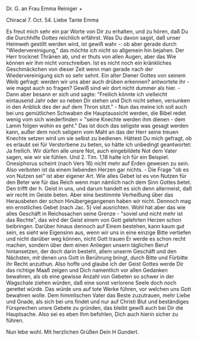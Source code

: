 Dr. G. an Frau Emma Reiniger +

 Chiracal 7. Oct. 54.
Liebe Tante Emma

Es freut mich sehr ein par Worte von Dir zu erhalten, und zu hören, daß Du die Durchhilfe Gottes reichlich erfährst. Was Du davon sagst, daß unser Heimweh gestillt werden wird, ist gewiß wahr -: ob aber gerade durch "Wiedervereinigung," das möchte ich nicht so allgemein hin bejahen. Der Herr trocknet Thränen ab, und er thuts von allen Augen, aber das Wie können wir ihm nicht vorschreiben. Ist es nicht noch ein kränkliches Geschmäckchen von dieser Zeit wenn man gerade nach der Wiedervereinigung sich so sehr sehnt. Ein alter Diener Gottes von seinem Weib gefragt: werden wir uns aber auch drüben erkennen? antwortete ihr - wie magst auch so fragen? Gewiß sind wir dort nicht dummer als hier. - Dann aber besann er sich und sagte: "Freilich könnte ich vielleicht eintausend Jahr oder so neben Dir stehen und Dich nicht sehen, versunken in den Anblick des der auf dem Thron sitzt." - Nun das meine ich soll auch bei uns gemütlichen Schwaben die Hauptaussicht werden, die Bibel redet wenig vom sich wiederfinden = "seine Knechte werden ihm dienen - dem Lamm folgen wohin es geht." Das ist doch das seligste was gesagt werden kann, außer dem noch seligern vom Mahl an das der Herr seine treuen Knechte setzen wird um sie selbst zu bedienen. Hättest Du mich gefragt, ob es erlaubt sei für Verstorbene zu beten, so hätte ich unbedingt geantwortet: Ja freilich. Wir dürfen alle unsre Not, auch eingebildete Not dem Vater sagen, wie wir sie fühlen. Und 2. Tim. 1,18 halte ich für ein Beispiel. Onesiphorus scheint (nach Vers 16) nicht mehr auf Erden gewesen zu sein. Also verboten ist da einem liebenden Herzen gar nichts. - Die Frage "ob es von Nutzen sei" ist aber eigener Art. Wie alles Gebet ist es von Nutzen für den Beter wie für das Reich wenn man nämlich nach dem Sinn Gottes betet. Den trifft der h. Geist in uns, und darum handelt es sich denn allermeist, daß wir recht im Geiste beten. Aber eine bestimmte Verheißung über das Herausbeten der schon Hinübergegangenen haben wir nicht. Dennoch mag ein ernstliches Gebet (nach Jac. 5) viel ausrichten. Wohl hat aber das wie alles Geschäft in Reichssachen seine Grenze - "soviel und nicht mehr ist das Rechte", das wird der Geist einem von Gott gelehrten Herzen schon beibringen. Darüber hinaus dennoch auf Einem bestehen, kann kaum gut sein, es sieht wie Eigensinn aus, wenn wir uns in eine einzige Bitte vertiefen und nicht darüber weg können, nicht Gott trauen Er werde es schon recht machen, sondern über dem einen Anliegen unsern täglichen Beruf hintansetzen, der doch darin besteht, allem unserm Geschäft und den Nächsten, mit denen uns Gott in Berührung bringt, durch Bitte und Fürbitte ihr Recht anzuthun. Also hoffe und glaube ich der Geist Gottes werde Dir das richtige Maaß zeigen und Dich namentlich vor allen Gedanken bewahren, als ob eine gewisse Anzahl von Gebeten so schwer in der Wagschale ziehen würden, daß eine sonst verlorene Seele doch noch gerettet würde. Das würde uns auf tote Werke führen, vor welchen uns Gott bewahren wolle. Dem himmlischen Vater das Beste zuzutrauen, mehr Liebe und Gnade, als sich bei uns findet und nur auf Christi Blut und beständiges Fürsprechen unsre Gebete zu gründen, das bleibt gewiß auch bei Dir die Hauptsache. Also sei es eben Ihm befohlen, Dich auch hierin sicher zu führen.

Nun lebe wohl. Mit herzlichen Grüßen
 Dein
 H Gundert.

